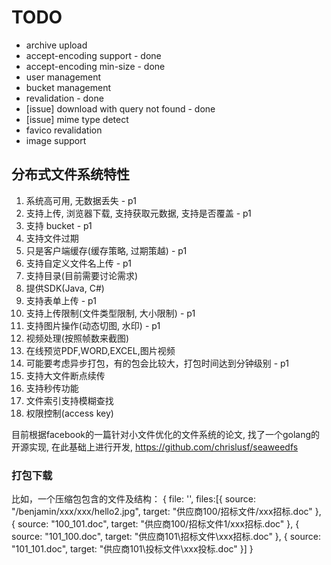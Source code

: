  # TODO

 - archive upload
 - accept-encoding support - done
 - accept-encoding min-size - done
 - user management
 - bucket management
 - revalidation - done
 - [issue] download with query not found - done
 - [issue] mime type detect
 - favico revalidation
 - image support
 
 
 ## 分布式文件系统特性
 
 1. 系统高可用, 无数据丢失 - p1
 2. 支持上传, 浏览器下载, 支持获取元数据, 支持是否覆盖 - p1
 3. 支持 bucket - p1
 4. 支持文件过期
 5. 只是客户端缓存(缓存策略, 过期策越) - p1
 6. 支持自定义文件名上传 - p1
 7. 支持目录(目前需要讨论需求)
 8. 提供SDK(Java, C#)
 9. 支持表单上传 - p1
 10. 支持上传限制(文件类型限制, 大小限制) - p1
 11. 支持图片操作(动态切图, 水印) - p1
 12. 视频处理(按照帧数来截图)
 13. 在线预览PDF,WORD,EXCEL,图片视频
 14. 可能要考虑异步打包，有的包会比较大，打包时间达到分钟级别 - p1
 15. 支持大文件断点续传
 16. 支持秒传功能
 17. 文件索引支持模糊查找
 18. 权限控制(access key)


目前根据facebook的一篇针对小文件优化的文件系统的论文, 找了一个golang的开源实现, 在此基础上进行开发, https://github.com/chrislusf/seaweedfs

### 打包下载
比如，一个压缩包包含的文件及结构：
{
  file: '',
  files:[{ source: "/benjamin/xxx/xxx/hello2.jpg", target: "供应商100/招标文件/xxx招标.doc" },
  { source: "100_101.doc", target: "供应商100/招标文件1/xxx招标.doc" },
  { source: "101_100.doc", target: "供应商101\招标文件\xxx招标.doc" },
  { source: "101_101.doc", target: "供应商101\投标文件\xxx投标.doc" }]
}